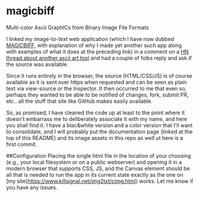 # magicbiff
Multi-color Ascii GraphICs from Binary Image File Formats

I linked my image-to-text web application (which I have now dubbed [MAGICBIFF](https://www.killsignal.net/img2txt/ascii-art.html), with explanation of why I made yet another such app along with examples of what it does at the preceding link) in a comment on a [HN thread about another ascii art tool](https://news.ycombinator.com/item?id=38329736) and had a couple of folks reply and ask if the source was available.

Since it runs entirely in the browser, the source (HTML/CSS/JS) is of course available as it is sent over https when requested and can be seen as plain text via view-source or the Inspector.   It then occurred to me that even so, perhaps they wanted to be able to be notified of changes, fork, submit PR, etc.. all the stuff that  site like GitHub makes easily available. 

So, as promised, I have cleaned the code up at least to the point where it doesn't embarrass me to deliberately associate it with my name, and here you shall find it. I have a blac&white version and a color version that I'll want to consolidate, and I will probably put the documentation page (linked at the top of this README) and its image assets in this repo as well ut here is a first commit.

##Configuration
Placing the single html file in the location of your choosing (e.g., your local filesystem or on a public webserver) and opening it in a modern browser that supports CSS, JS, and the Canvas element should be all that is needed to run the app in its current state exactly as the one on [my site(https://www.killsignal.net/img2txt/cimg.html) works. Let me know if you have any issues.   
